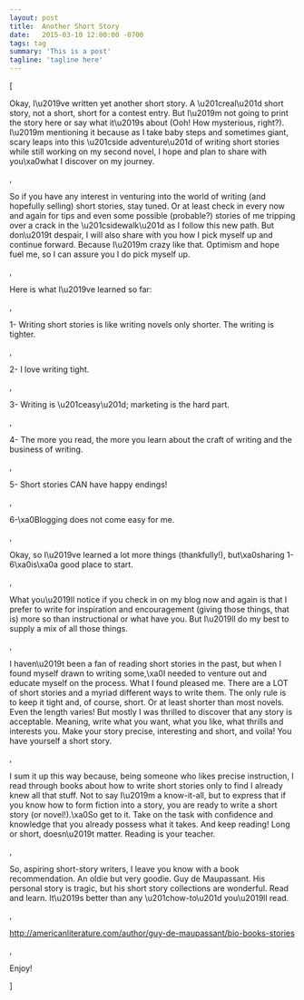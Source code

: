 ```yaml
---
layout: post
title:  Another Short Story
date:   2015-03-10 12:00:00 -0700
tags: tag
summary: 'This is a post'
tagline: 'tagline here'
---
```


[<p>Okay, I\u2019ve written yet another short story. A \u201creal\u201d short story, not a short, short for a contest entry. But I\u2019m not going to print the story here or say what it\u2019s about (Ooh! How mysterious, right?). I\u2019m mentioning it because as I take baby steps and sometimes giant, scary leaps into this \u201cside adventure\u201d of writing short stories while still working on my second novel, I hope and plan to share with you\xa0what I discover on my journey.</p>, <p>So if you have any interest in venturing into the world of writing (and hopefully selling) short stories, stay tuned. Or at least check in every now and again for tips and even some possible (probable?) stories of me tripping over a crack in the \u201csidewalk\u201d as I follow this new path. But don\u2019t despair, I will also share with you how I pick myself up and continue forward. Because I\u2019m crazy like that. Optimism and hope fuel me, so I can assure you I do pick myself up.</p>, <p>Here is what I\u2019ve learned so far:</p>, <p>1- Writing short stories is like writing novels only shorter. The writing is tighter.</p>, <p>2- I love writing tight.</p>, <p>3- Writing is \u201ceasy\u201d; marketing is the hard part.</p>, <p>4- The more you read, the more you learn about the craft of writing and the business of writing.</p>, <p>5- Short stories CAN have happy endings!</p>, <p>6-\xa0Blogging does not come easy for me.</p>, <p>Okay, so I\u2019ve learned a lot more things (thankfully!), but\xa0sharing 1-6\xa0is\xa0a good place to start.</p>, <p>What you\u2019ll notice if you check in on my blog now and again is that I prefer to write for inspiration and encouragement (giving those things, that is) more so than instructional or what have you. But I\u2019ll do my best to supply a mix of all those things.</p>, <p>I haven\u2019t been a fan of reading short stories in the past, but when I found myself drawn to writing some,\xa0I needed to venture out and educate myself on the process. What I found pleased me. There are a LOT of short stories and a myriad different ways to write them. The only rule is to keep it tight and, of course, short. Or at least shorter than most novels. Even the length varies! But mostly I was thrilled to discover that any story is acceptable. Meaning, write what you want, what you like, what thrills and interests you. Make your story precise, interesting and short, and voila! You have yourself a short story.</p>, <p>I sum it up this way because, being someone who likes precise instruction, I read through books about how to write short stories only to find I already knew all that stuff. Not to say I\u2019m a know-it-all, but to express that if you know how to form fiction into a story, you are ready to write a short story (or novel!).\xa0So get to it. Take on the task with confidence and knowledge that you already possess what it takes. And keep reading! Long or short, doesn\u2019t matter. Reading is your teacher.</p>, <p>So, aspiring short-story writers, I leave you know with a book recommendation. An oldie but very goodie. Guy de Maupassant. His personal story is tragic, but his short story collections are wonderful. Read and learn. It\u2019s better than any \u201chow-to\u201d you\u2019ll read.</p>, <p><a href="http://americanliterature.com/author/guy-de-maupassant/bio-books-stories" rel="nofollow">http://americanliterature.com/author/guy-de-maupassant/bio-books-stories</a></p>, <p>Enjoy!</p>]